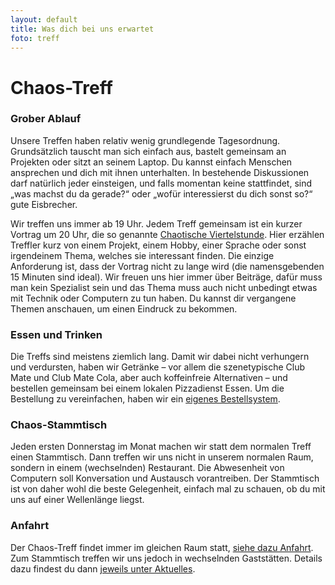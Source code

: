 ```yaml
---
layout: default
title: Was dich bei uns erwartet
foto: treff
---
```


Chaos-Treff
===========

### Grober Ablauf
Unsere Treffen haben relativ wenig grundlegende Tagesordnung. Grundsätzlich
tauscht man sich einfach aus, bastelt gemeinsam an Projekten oder sitzt an
seinem Laptop. Du kannst einfach Menschen ansprechen und dich mit ihnen
unterhalten. In bestehende Diskussionen darf natürlich jeder einsteigen,
und falls momentan keine stattfindet, sind „was machst du da gerade?“ oder
„wofür interessierst du dich sonst so?“ gute Eisbrecher.

Wir treffen uns immer ab 19 Uhr. Jedem Treff gemeinsam ist ein kurzer Vortrag
um 20 Uhr, die so genannte [Chaotische Viertelstunde](chaotische_viertelstunde.html).
Hier erzählen Treffler kurz von einem Projekt, einem Hobby, einer Sprache oder
sonst irgendeinem Thema, welches sie interessant finden. Die einzige Anforderung
ist, dass der Vortrag nicht zu lange wird (die namensgebenden 15 Minuten sind ideal).
Wir freuen uns hier immer über Beiträge, dafür muss man kein Spezialist sein und
das Thema muss auch nicht unbedingt etwas mit Technik oder Computern zu tun
haben. Du kannst dir vergangene Themen anschauen, um einen Eindruck zu
bekommen.


### Essen und Trinken
Die Treffs sind meistens ziemlich lang. Damit wir dabei nicht verhungern und
verdursten, haben wir Getränke – vor allem die szenetypische Club Mate und
Club Mate Cola, aber auch koffeinfreie Alternativen – und bestellen gemeinsam bei
einem lokalen Pizzadienst Essen. Um die Bestellung zu vereinfachen, haben
wir ein [eigenes Bestellsystem](pizza.html).

### Chaos-Stammtisch
Jeden ersten Donnerstag im Monat machen wir statt dem normalen Treff einen
Stammtisch. Dann treffen wir uns nicht in unserem normalen Raum, sondern in
einem (wechselnden) Restaurant. Die Abwesenheit von Computern soll Konversation
und Austausch vorantreiben. Der Stammtisch ist von daher wohl die beste
Gelegenheit, einfach mal zu schauen, ob du mit uns auf einer Wellenlänge
liegst.

### Anfahrt
Der Chaos-Treff findet immer im gleichen Raum statt,
[siehe dazu Anfahrt](anfahrt.html). Zum Stammtisch treffen wir uns jedoch in
wechselnden Gaststätten. Details dazu findest du dann
[jeweils unter Aktuelles](index.html).
